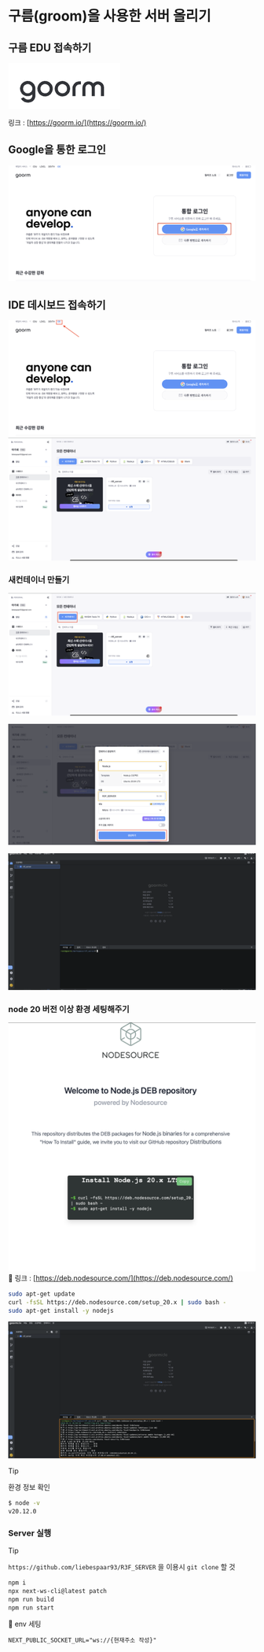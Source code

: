 # 구름(groom)을 사용한 서버 올리기

## 구름 EDU 접속하기

[![Image](asset/goorm.png)](https://goorm.io/)

링크 : [https://goorm.io/](https://goorm.io/)

## Google을 통한 로그인

![alt text](asset/google_login.png)

## IDE 데시보드 접속하기

![alt text](asset/dashboard.png)
![alt text](asset/dashboard_in.png)

### 새컨테이너 만들기

![alt text](asset/new_container_btn.png)

![alt text](asset/new_container.png)

![alt text](asset/new_container_in.png)

### node 20 버전 이상 환경 세팅해주기

![alt text](asset/nodesource.png)
🔗 링크 : [https://deb.nodesource.com/](https://deb.nodesource.com/)

```bash
sudo apt-get update
curl -fsSL https://deb.nodesource.com/setup_20.x | sudo bash -
sudo apt-get install -y nodejs
```

![alt text](asset/nodesouerce_install.png)

> [!TIP]
> 환경 정보 확인

```bash
$ node -v
v20.12.0
```

### Server 실행

> [!TIP]
> ```https://github.com/liebespaar93/R3F_SERVER``` 을 이용시 ```git clone``` 할 것

```bash
npm i 
npx next-ws-cli@latest patch
npm run build
npm run start
```

🍝 env 세팅

```env
NEXT_PUBLIC_SOCKET_URL="ws://{현재주소 작성}"
```
